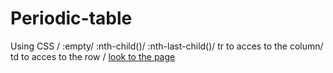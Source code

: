 # Periodic-table

Using CSS /
:empty/
:nth-child()/
:nth-last-child()/
tr to acces to the column/
td to acces to the row /
[look to the page](https://hamzadarej.github.io/Periodic-table/)
